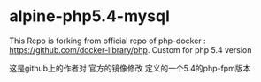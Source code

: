 # alpine-php5.4-mysql

This Repo is forking from official repo of php-docker : https://github.com/docker-library/php. Custom for php 5.4 version


这是github上的作者对 官方的镜像修改 定义的一个5.4的php-fpm版本
